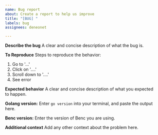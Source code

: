 ```yaml
---
name: Bug report
about: Create a report to help us improve
title: "[BUG] "
labels: bug
assignees: deneonet

---
```


**Describe the bug**
A clear and concise description of what the bug is.

**To Reproduce**
Steps to reproduce the behavior:
1. Go to '...'
2. Click on '....'
3. Scroll down to '....'
4. See error

**Expected behavior**
A clear and concise description of what you expected to happen.

**Golang version:**
Enter `go version` into your terminal, and paste the output here.

**Benc version:**
Enter the version of Benc you are using.

**Additional context**
Add any other context about the problem here.
